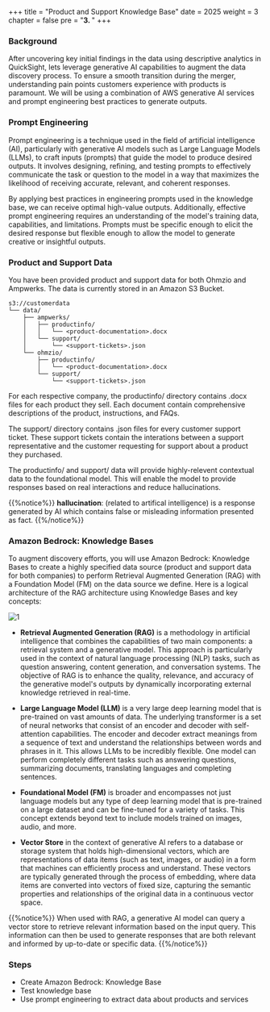 +++
title = "Product and Support Knowledge Base"
date = 2025
weight = 3
chapter = false
pre = "<b>3. </b>"
+++

### Background
After uncovering key initial findings in the data using descriptive analytics in QuickSight, lets leverage generative AI capabilities to augment the data discovery process. To ensure a smooth transition during the merger, understanding pain points customers experience with products is paramount. We will be using a combination of AWS generative AI services and prompt engineering best practices to generate outputs.

### Prompt Engineering

Prompt engineering is a technique used in the field of artificial intelligence (AI), particularly with generative AI models such as Large Language Models (LLMs), to craft inputs (prompts) that guide the model to produce desired outputs. It involves designing, refining, and testing prompts to effectively communicate the task or question to the model in a way that maximizes the likelihood of receiving accurate, relevant, and coherent responses.

By applying best practices in engineering prompts used in the knowledge base, we can receive optimal high-value outputs. Additionally, effective prompt engineering requires an understanding of the model's training data, capabilities, and limitations. Prompts must be specific enough to elicit the desired response but flexible enough to allow the model to generate creative or insightful outputs.

### Product and Support Data

You have been provided product and support data for both Ohmzio and Ampwerks. The data is currently stored in an Amazon S3 Bucket.

    s3://customerdata
    └── data/
        ├── ampwerks/
        │   ├── productinfo/
        │   │   └── <product-documentation>.docx
        │   └── support/
        │       └── <support-tickets>.json
        └── ohmzio/
            ├── productinfo/
            │   └── <product-documentation>.docx
            └── support/
                └── <support-tickets>.json

For each respective company, the productinfo/ directory contains .docx files for each product they sell. Each document contain comprehensive descriptions of the product, instructions, and FAQs.

The support/ directory contains .json files for every customer support ticket. These support tickets contain the interations between a support representative and the customer requesting for support about a product they purchased.

The productinfo/ and support/ data will provide highly-relevent contextual data to the foundational model. This will enable the model to provide responses based on real interactions and reduce hallucinations.

{{%notice%}}
**hallucination**: (related to artifical intelligence) is a response generated by AI which contains false or misleading information presented as fact.
{{%/notice%}}

### Amazon Bedrock: Knowledge Bases

To augment discovery efforts, you will use Amazon Bedrock: Knowledge Bases to create a highly specified data source (product and support data for both companies) to perform Retrieval Augmented Generation (RAG) with a Foundation Model (FM) on the data source we define. Here is a logical architecture of the RAG architecture using Knowledge Bases and key concepts:

![1](../images/3/1.png)

* **Retrieval Augmented Generation (RAG)** is a methodology in artificial intelligence that combines the capabilities of two main components: a retrieval system and a generative model. This approach is particularly used in the context of natural language processing (NLP) tasks, such as question answering, content generation, and conversation systems. The objective of RAG is to enhance the quality, relevance, and accuracy of the generative model's outputs by dynamically incorporating external knowledge retrieved in real-time.

* **Large Language Model (LLM)** is a very large deep learning model that is pre-trained on vast amounts of data. The underlying transformer is a set of neural networks that consist of an encoder and decoder with self-attention capabilities. The encoder and decoder extract meanings from a sequence of text and understand the relationships between words and phrases in it. This allows LLMs to be incredibly flexible. One model can perform completely different tasks such as answering questions, summarizing documents, translating languages and completing sentences.

* **Foundational Model (FM)** is broader and encompasses not just language models but any type of deep learning model that is pre-trained on a large dataset and can be fine-tuned for a variety of tasks. This concept extends beyond text to include models trained on images, audio, and more.

* **Vector Store** in the context of generative AI refers to a database or storage system that holds high-dimensional vectors, which are representations of data items (such as text, images, or audio) in a form that machines can efficiently process and understand. These vectors are typically generated through the process of embedding, where data items are converted into vectors of fixed size, capturing the semantic properties and relationships of the original data in a continuous vector space.

{{%notice%}}
When used with RAG, a generative AI model can query a vector store to retrieve relevant information based on the input query. This information can then be used to generate responses that are both relevant and informed by up-to-date or specific data.
{{%/notice%}}

### Steps

* Create Amazon Bedrock: Knowledge Base
* Test knowledge base
* Use prompt engineering to extract data about products and services